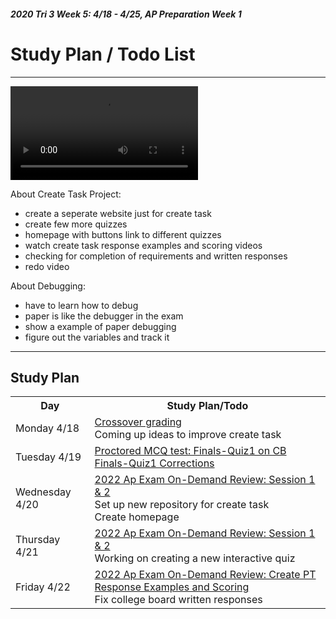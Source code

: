 ##### 2020 Tri 3 Week 5: 4/18 - 4/25, AP Preparation Week 1

# Study Plan / Todo List

---
<div id="video_wrapper">
  <video autoplay loop>
    <source src="https://drive.google.com/uc?export=view&id=18m1-WZ8y18p8BpGyCfZWXvNKYj7Fr0IX" type="video/mp4">
  </video>
</div>

About Create Task Project:
  - create a seperate website just for create task
  - create few more quizzes
  - homepage with buttons link to different quizzes
  - watch create task response examples and scoring videos
  - checking for completion of requirements and written responses
  - redo video

About Debugging:
- have to learn how to debug
- paper is like the debugger in the exam
- show a example of paper debugging
- figure out the variables and track it

---

## Study Plan

<table id="plan">
   <tr>
   <th>Day</th>
   <th>Study Plan/Todo</th>
   </tr>

  <tr>
   <td>Monday 4/18</td>
    <td><a href=" "> Crossover grading </a> <br>
      <a> Coming up ideas to improve create task </a></td>
  </tr>  
  
  <tr>
   <td>Tuesday 4/19</td>
   <td><a href="https://apclassroom.collegeboard.org/103/assessments/results/45805839/performance"> Proctored MCQ test: Finals-Quiz1 on CB </a> <br>
    <a href=" "> Finals-Quiz1 Corrections </a></td>
  </tr> 
  
  <tr>
   <td>Wednesday 4/20</td>
   <td><a href="https://apclassroom.collegeboard.org/103/home?unit=-1">2022 Ap Exam On-Demand Review: Session 1 & 2</a> <br>
     <a>Set up new repository for create task</a><br>
     <a>Create homepage</a><br>
    </td>
  </tr> 
  
   <tr>
   <td>Thursday 4/21</td>
   <td><a href="https://apclassroom.collegeboard.org/103/home?unit=-1">2022 Ap Exam On-Demand Review: Session 1 & 2</a> <br>
       <a>Working on creating a new interactive quiz</a><br>
     </td>
  </tr> 
  
   <tr>
   <td>Friday 4/22</td>
   <td><a href="https://apclassroom.collegeboard.org/103/home?unit=-1">2022 Ap Exam On-Demand Review: Create PT Response Examples and Scoring</a><br>
      <a>Fix college board written responses</a><br>
     </td>
  </tr> 
  



